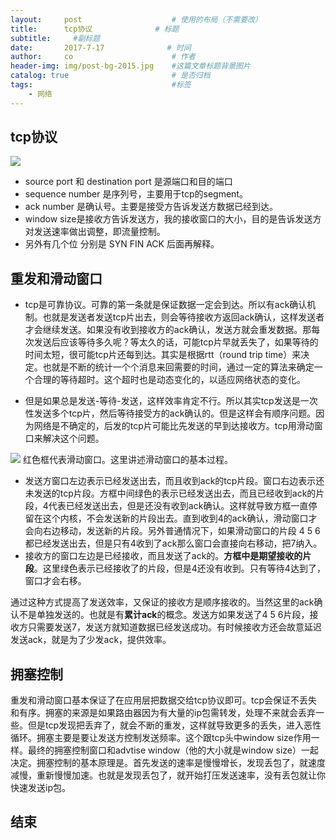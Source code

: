 ```yaml
---
layout:     post                    # 使用的布局（不需要改）
title:      tcp协议              # 标题 
subtitle:     #副标题
date:       2017-7-17              # 时间
author:     co                      # 作者
header-img: img/post-bg-2015.jpg    #这篇文章标题背景图片
catalog: true                       # 是否归档
tags:                               #标签
    - 网络
---
```

## tcp协议

![](https://gitee.com/whatplane/resource/raw/master/img/wz_20190315161643-min.png)
- source port 和 destination port 是源端口和目的端口
- sequence number 是序列号，主要用于tcp的segment。
- ack number 是确认号。主要是接受方告诉发送方数据已经到达。
- window size是接收方告诉发送方，我的接收窗口的大小，目的是告诉发送方对发送速率做出调整，即流量控制。
- 另外有几个位 分别是 SYN FIN ACK 后面再解释。

## 重发和滑动窗口
- tcp是可靠协议。可靠的第一条就是保证数据一定会到达。所以有ack确认机制。也就是发送者发送tcp片出去，则会等待接收方返回ack确认，这样发送者才会继续发送。如果没有收到接收方的ack确认，发送方就会重发数据。那每次发送后应该等待多久呢？等太久的话，可能tcp片早就丢失了，如果等待的时间太短，很可能tcp片还每到达。其实是根据rtt（round trip time）来决定。也就是不断的统计一个个消息来回需要的时间，通过一定的算法来确定一个合理的等待超时。这个超时也是动态变化的，以适应网络状态的变化。

- 但是如果总是发送-等待-发送，这样效率肯定不行。所以其实tcp发送是一次性发送多个tcp片，然后等待接受方的ack确认的。但是这样会有顺序问题。因为网络是不确定的，后发的tcp片可能比先发送的早到达接收方。tcp用滑动窗口来解决这个问题。

![](https://gitee.com/whatplane/resource/raw/master/img/zj_20190315170939.png)
红色框代表滑动窗口。这里讲述滑动窗口的基本过程。
- 发送方窗口左边表示已经发送出去，而且收到ack的tcp片段。窗口右边表示还未发送的tcp片段。方框中间绿色的表示已经发送出去，而且已经收到ack的片段，4代表已经发送出去，但是还没有收到ack确认。这样就导致方框一直停留在这个内核，不会发送新的片段出去。直到收到4的ack确认，滑动窗口才会向右边移动，发送新的片段。另外普通情况下，如果滑动窗口的片段 4 5 6都已经发送出去，但是只有4收到了ack那么窗口会直接向右移动，把7纳入。
- 接收方的窗口左边是已经接收，而且发送了ack的。**方框中是期望接收的片段**。这里绿色表示已经接收了的片段，但是4还没有收到。只有等待4达到了，窗口才会右移。

通过这种方式提高了发送效率，又保证的接收方是顺序接收的。当然这里的ack确认不是单独发送的。也就是有**累计ack**的概念。发送方如果发送了4 5 6片段，接收方只需要发送7，发送方就知道数据已经发送成功。有时候接收方还会故意延迟发送ack，就是为了少发ack，提供效率。

## 拥塞控制
重发和滑动窗口基本保证了在应用层把数据交给tcp协议即可。tcp会保证不丢失和有序。拥塞的来源是如果路由器因为有大量的ip包需转发，处理不来就会丢弃一些。但是tcp发现把丢弃了，就会不断的重发，这样就导致更多的丢失，进入恶性循环。拥塞主要是要让发送方控制发送频率。这个跟tcp头中window size作用一样。最终的拥塞控制窗口和advtise window（他的大小就是window size）一起决定。拥塞控制的基本原理是。首先发送的速率是慢慢增长，发现丢包了，就速度减慢，重新慢慢加速。也就是发现丢包了，就开始打压发送速率，没有丢包就让你快速发送ip包。

## 结束